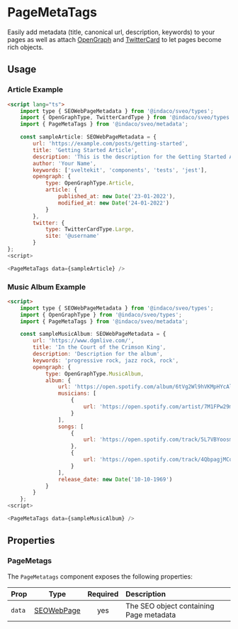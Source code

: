 # PageMetaTags

Easily add metadata (title, canonical url, description, keywords) to your pages as well as attach [OpenGraph] and [TwitterCard] to let pages become rich objects.

## Usage

### Article Example

```html
<script lang="ts">
    import type { SEOWebPageMetadata } from '@indaco/sveo/types';
    import { OpenGraphType, TwitterCardType } from '@indaco/sveo/types';
    import { PageMetaTags } from '@indaco/sveo/metadata';

    const sampleArticle: SEOWebPageMetadata = {
        url: 'https://example.com/posts/getting-started',
        title: 'Getting Started Article',
        description: 'This is the description for the Getting Started Article',
        author: 'Your Name',
        keywords: ['sveltekit', 'components', 'tests', 'jest'],
        opengraph: {
            type: OpenGraphType.Article,
            article: {
                published_at: new Date('23-01-2022'),
                modified_at: new Date('24-01-2022')
            }
        },
        twitter: {
            type: TwitterCardType.Large,
            site: '@username'
        }
};
<script>

<PageMetaTags data={sampleArticle} />
```

### Music Album Example

```html
<script>
    import type { SEOWebPageMetadata } from '@indaco/sveo/types';
    import { OpenGraphType } from '@indaco/sveo/types';
    import { PageMetaTags } from '@indaco/sveo/metadata';

    const sampleMusicAlbum: SEOWebPageMetadata = {
        url: 'https://www.dgmlive.com/',
        title: 'In the Court of the Crimson King',
        description: 'Description for the album',
        keywords: 'progressive rock, jazz rock, rock',
        opengraph: {
            type: OpenGraphType.MusicAlbum,
            album: {
                url: 'https://open.spotify.com/album/6tVg2Wl9hVKMpHYcAl2V2M?si=dJtzXM7ATvmLOn9NfdDnbg',
                musicians: [
                    {
                        url: 'https://open.spotify.com/artist/7M1FPw29m5FbicYzS2xdpi?si=w9MGJ88-S3O7tiG5IheXAw'
                    }
                ],
                songs: [
                    {
                        url: 'https://open.spotify.com/track/5L7VBYoosmkmiiDlzumdCe?si=aa49699b95604f8d'
                    },
                    {
                        url: 'https://open.spotify.com/track/4QbpagjMCqSECj6IimTL2n?si=65e9458fe8454eea'
                    }
                ],
                release_date: new Date('10-10-1969')
            }
        }
    };
<script>

<PageMetaTags data={sampleMusicAlbum} />
```

## Properties

### PageMetags

The `PageMetatags` component exposes the following properties:

| Prop   | Type         | Required | Description                                |
| :----- | :----------: | :------: | :----------------------------------------- |
| `data` | [SEOWebPage] | yes      | The SEO object containing Page metadata    |

<!-- Resource Links -->

[SEOWebPage]: https://github.com/indaco/sveo/blob/913f83920f7f76183fc7d6ea58eebbceeb82f452/src/lib/types.ts#L34-L43
[OpenGraph]: https://ogp.me/
[TwitterCard]: https://developer.twitter.com/en/docs/twitter-for-websites/cards/overview/abouts-cards
